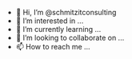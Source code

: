 - 👋 Hi, I’m @schmitzitconsulting
- 👀 I’m interested in ...
- 🌱 I’m currently learning ...
- 💞️ I’m looking to collaborate on ...
- 📫 How to reach me ...
